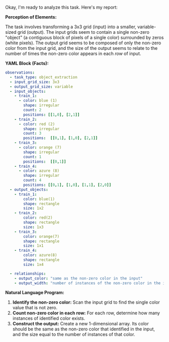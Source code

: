 Okay, I'm ready to analyze this task. Here's my report:

**Perception of Elements:**

The task involves transforming a 3x3 grid (input) into a smaller, variable-sized grid (output). The input grids seem to contain a single non-zero "object" (a contiguous block of pixels of a single color) surrounded by zeros (white pixels). The output grid seems to be composed of only the non-zero color from the input grid, and the size of the output seems to relate to the number of times the non-zero color appears in each *row* of input.

**YAML Block (Facts):**


```yaml
observations:
  - task_type: object_extraction
  - input_grid_size: 3x3
  - output_grid_size: variable
  - input_objects:
    - train_1:
      - color: blue (1)
        shape: irregular
        count: 2
        positions: [[1,0], [2,1]]
    - train_2:
      - color: red (2)
        shape: irregular
        count: 3
        positions:  [[0,1], [1,0], [2,1]]
    - train_3:
      - color: orange (7)
        shape: irregular
        count: 1
        positions:  [[0,1]]
    - train_4:
      - color: azure (8)
        shape: irregular
        count: 4
        positions: [[0,1], [1,0], [1,1], [2,0]]
  - output_objects:
    - train_1:
        color: blue(1)
        shape: rectangle
        size: 1x2
    - train_2:
        color: red(2)
        shape: rectangle
        size: 1x3
    - train_3:
        color: orange(7)
        shape: rectangle
        size: 1x1
    - train_4:
        color: azure(8)
        shape: rectangle
        size: 1x4

  - relationships:
    - output_color: "same as the non-zero color in the input"
    - output_width: "number of instances of the non-zero color in the input"

```


**Natural Language Program:**

1.  **Identify the non-zero color:** Scan the input grid to find the single color value that is not zero.
2.  **Count non-zero color in each row:** For each row, determine how many instances of identified color exists.
3.  **Construct the output:** Create a new 1-dimensional array. Its color should be the same as the non-zero color that identified in the input, and the size equal to the number of instances of that color.


